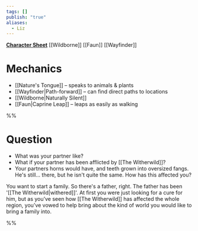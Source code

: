 ```yaml
---
tags: []
publish: "true"
aliases:
  - Liz
---
```

**[Character Sheet](https://app.demiplane.com/nexus/daggerheart/character-sheet/02e7f653-375d-4835-bc03-60b158a385df)**
[[Wildborne]] [[Faun]] [[Wayfinder]] 
# Mechanics
- [[Nature's Tongue]] – speaks to animals & plants
- [[Wayfinder|Path-forward]] – can find direct paths to locations
- [[Wildborne|Naturally Silent]]
- [[Faun|Caprine Leap]] – leaps as easily as walking

%%
# Question
* What was your partner like?
* What if your partner has been afflicted by [[The Witherwild]]?
* Your partners horns would have, and teeth grown into oversized fangs. He's still… there, but he isn't quite the same. How has this affected you?


You want to start a family. So there's a father, right. The father has been '[[The Witherwild|withered]]'. At first you were just looking for a cure for him, but as you’ve seen how [[The Witherwild]]  has affected the whole region, you’ve vowed to help bring about the kind of world you would like to bring a family into.

%%